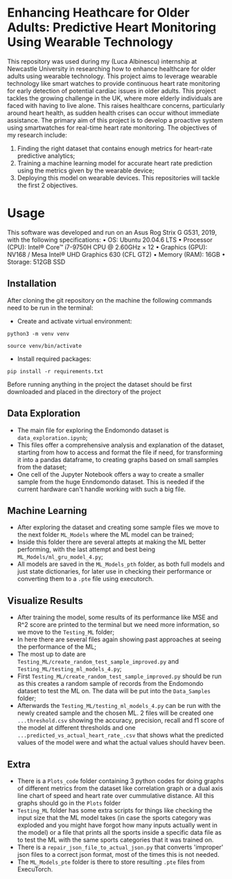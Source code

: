 # Enhancing Heathcare for Older Adults: Predictive Heart Monitoring Using Wearable Technology
This repository was used during my (Luca Albinescu) internship at Newcastle University in researching how to enhance healthcare for older adults using wearable technology. This project aims to leverage wearable technology like smart watches to provide continuous heart rate monitoring for early detection of potential cardiac issues in older adults. This project tackles the growing challenge in the UK, where more elderly individuals are faced with having to live alone. This raises healthcare concerns, particularly around heart health, as sudden health crises can occur without immediate assistance.
The primary aim of this project is to develop a proactive system using smartwatches for real-time heart rate monitoring.
The objectives of my research include:
1. Finding the right dataset that contains enough metrics for heart-rate predictive analytics;
2. Training a machine learning model for accurate heart rate prediction using the metrics given by the wearable device;
3. Deploying this model on wearable devices.
This repositories will tackle the first 2 objectives.

# Usage
This software was developed and run on an Asus Rog Strix G G531, 2019, with the following specifications:
• OS: Ubuntu 20.04.6 LTS
• Processor (CPU): Intel® Core™ i7-9750H CPU @ 2.60GHz × 12
• Graphics (GPU): NV168 / Mesa Intel® UHD Graphics 630 (CFL GT2)
• Memory (RAM): 16GB
• Storage: 512GB SSD

## Installation
After cloning the git repository on the machine the following commands need to be run in the terminal:

- Create and activate virtual environment:
```
python3 -m venv venv 
```

```
source venv/bin/activate 
```

- Install required packages:
```
pip install -r requirements.txt
```

Before running anything in the project the dataset should be first downloaded and placed in the directory of the project
 
## Data Exploration
- The main file for exploring the Endomondo dataset is `data_exploration.ipynb`;
- This files offer a comprehensive analysis and explanation of the dataset, starting from how to access and format the file if need, for transforming it into a pandas dataframe, to creating graphs based on small samples from the dataset;
- One cell of the Jupyter Notebook offers a way to create a smaller sample from the huge Enndomondo dataset. This is needed if the current hardware can't handle working with such a big file.

## Machine Learning
- After exploring the dataset and creating some sample files we move to the next folder `ML_Models` where the ML model can be trained;
- Inside this folder there are several attepts at making the ML better performing, with the last attempt and best being `ML_Models/ml_gru_model_4.py`;
- All models are saved in the `ML_Models_pth` folder, as both full models and just state dictionaries, for later use in checking their performance or converting them to a `.pte` file using executorch.

## Visualize Results
- After training the model, some results of its performance like MSE and R^2 score are printed to the terminal but we need more information, so we move to the `Testing_ML` folder;
- In here there are several files again showing past approaches at seeing the performance of the ML;
- The most up to date are `Testing_ML/create_random_test_sample_improved.py` and `Testing_ML/testing_ml_models_4.py`;
- First `Testing_ML/create_random_test_sample_improved.py` should be run as this creates a random sample of records from the Endomondo dataset to test the ML on. The data will be put into the `Data_Samples` folder;
- Afterwards the `Testing_ML/testing_ml_models_4.py` can be run with the newly created sample and the chosen ML. 2 files will be created one `...threshold.csv` showing the accuracy, precision, recall and f1 score of the model at different thresholds and one `...predicted_vs_actual_heart_rate_.csv` that shows what the predicted values of the model were and what the actual values should havev been.

## Extra
- There is a `Plots_code` folder containing 3 python codes for doing graphs of different metrics from the dataset like correlation graph or a dual axis line chart of speed and heart rate over cummulative distance. All this graphs should go in the `Plots` folder
- `Testing_ML` folder has some extra scripts for things like checking the input size that the ML model takes (in case the sports category was exploded and you might have forgot how many inputs actually went in the model) or a file that prints all the sports inside a specific data file as to test the ML with the same sports categories that it was trained on.
- There is a `repair_json_file_to_actual_json.py` that converts 'improper' json files to a correct json format, most of the times this is not needed.
- The `ML_Models_pte` folder is there to store resulting `.pte` files from ExecuTorch.
